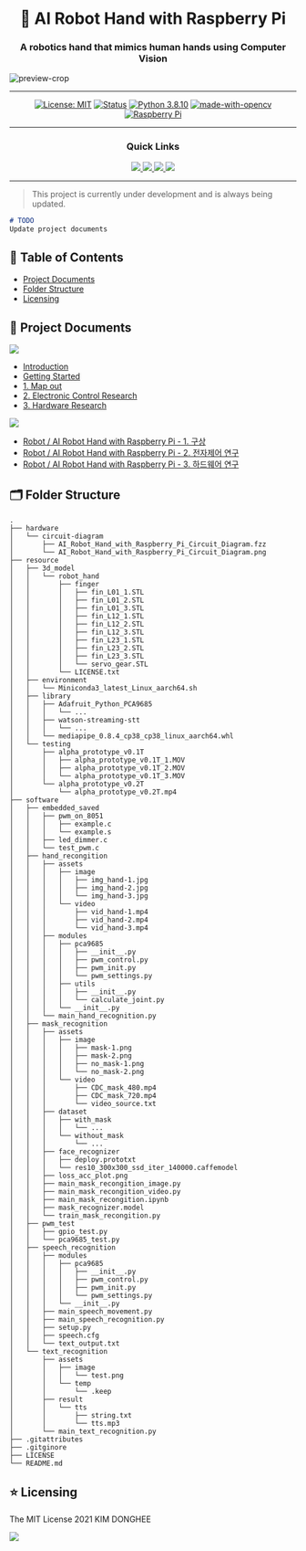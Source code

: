 <h1 align="center">🤖 AI Robot Hand with Raspberry Pi</h1>

<h3 align="center"><strong>A robotics hand that mimics human hands using Computer Vision</strong></h1>

![preview-crop](https://user-images.githubusercontent.com/46535278/132984747-09d74565-d2ef-4d48-a31e-11a7b0df6df0.jpeg)

---

<div align="center">

[![License: MIT](https://img.shields.io/badge/License-MIT-red.svg)](https://opensource.org/licenses/MIT)
[![Status](https://img.shields.io/badge/Status-in%20progress-yellow.svg)]()
[![Python 3.8.10](https://img.shields.io/badge/python-3.8.10-blue.svg)](https://www.python.org/downloads/release/python-380/)
[![made-with-opencv](http://img.shields.io/badge/OpenCV-5c3ee8?style=square&logo=OpenCV&logoColor=white)](https://opencv.org/)
[![Raspberry Pi](http://img.shields.io/badge/Raspberry%20Pi-c51a4a?style=square&logo=Raspberry-Pi&logoColor=white)](https://www.raspberrypi.org/)

</div>

---

<div align='center'>

### Quick Links

<a href='https://ai-robot-hand-with-raspberry-pi.kimdonghee.dev/'>
<img src='https://img.shields.io/badge/DOCUMENT-orange?style=for-the-badge'>
</a>

<a href='https://kimdonghee.dev/categories/robot/'>
<img src='https://img.shields.io/badge/BLOG%20POST-blue?style=for-the-badge'>
</a>

<a href='https://portfolio.kimdonghee.dev/projects/'>
<img src='https://img.shields.io/badge/PORTFOLIO-yellow?style=for-the-badge'>
</a>

<a href='https://colab.research.google.com/drive/1lIUMgEGuxMQnUnG-7kwvn2p90z00Xy_m'>
<img src='https://img.shields.io/badge/Open%20in-Google Colab-blue?logo=Google-Colab&style=for-the-badge'>
</a>
  
</div>

---

> This project is currently under development and is always being updated.

```markdown
# TODO
Update project documents
```

## 📎 Table of Contents
  * [Project Documents](#-project-documents)
  * [Folder Structure](#-folder-structure)
  * [Licensing](#-licensing)

## 📑 Project Documents

<a href='https://ai-robot-hand-with-raspberry-pi.kimdonghee.dev/'>
<img src='https://img.shields.io/badge/DOCUMENT-orange?style=for-the-badge'>
</a>

-   <a href='https://ai-robot-hand-with-raspberry-pi.kimdonghee.dev/'>Introduction</a>
-   <a href='https://ai-robot-hand-with-raspberry-pi.kimdonghee.dev/getting-started'>Getting Started</a>
-   <a href='https://ai-robot-hand-with-raspberry-pi.kimdonghee.dev/document/1-map-out'>1. Map out</a>
-   <a href='https://ai-robot-hand-with-raspberry-pi.kimdonghee.dev/document/2-electronic-control-research'>2. Electronic Control Research</a>
-   <a href='https://ai-robot-hand-with-raspberry-pi.kimdonghee.dev/document/3-hardware-research'>3. Hardware Research</a>

<a href='https://kimdonghee.dev/categories/robot/'>
<img src='https://img.shields.io/badge/BLOG%20POST-blue?style=for-the-badge'>
</a>

-   <a href='https://kimdonghee.dev/posts/Projects_Robot_AI-Robot-Hand-with-Raspberry-Pi-1-구상/'>Robot / AI Robot Hand with Raspberry Pi - 1. 구상</a>
-   <a href='https://kimdonghee.dev/posts/Projects_Robot_AI-Robot-Hand-with-Raspberry-Pi-2-전자제어-연구/'>Robot / AI Robot Hand with Raspberry Pi - 2. 전자제어 연구</a>
-   <a href='https://kimdonghee.dev/posts/Projects_Robot_AI-Robot-Hand-with-Raspberry-Pi-3-하드웨어-연구/'>Robot / AI Robot Hand with Raspberry Pi - 3. 하드웨어 연구</a>

## 🗂 Folder Structure

    .
    ├── hardware
    │   └── circuit-diagram
    │       ├── AI_Robot_Hand_with_Raspberry_Pi_Circuit_Diagram.fzz
    │       └── AI_Robot_Hand_with_Raspberry_Pi_Circuit_Diagram.png
    ├── resource
    │   ├── 3d_model
    │   │   └── robot_hand
    │   │       ├── finger
    │   │       │   ├── fin_L01_1.STL
    │   │       │   ├── fin_L01_2.STL
    │   │       │   ├── fin_L01_3.STL
    │   │       │   ├── fin_L12_1.STL
    │   │       │   ├── fin_L12_2.STL
    │   │       │   ├── fin_L12_3.STL
    │   │       │   ├── fin_L23_1.STL
    │   │       │   ├── fin_L23_2.STL
    │   │       │   ├── fin_L23_3.STL
    │   │       │   └── servo_gear.STL
    │   │       └── LICENSE.txt
    │   ├── environment
    │   │   └── Miniconda3_latest_Linux_aarch64.sh
    │   ├── library
    │   │   ├── Adafruit_Python_PCA9685
    │   │   │   └── ...
    │   │   ├── watson-streaming-stt
    │   │   │   └── ...
    │   │   └── mediapipe_0.8.4_cp38_cp38_linux_aarch64.whl
    │   └── testing
    │       ├── alpha_prototype_v0.1T
    │       │   ├── alpha_prototype_v0.1T_1.MOV
    │       │   ├── alpha_prototype_v0.1T_2.MOV
    │       │   └── alpha_prototype_v0.1T_3.MOV
    │       └── alpha_prototype_v0.2T
    │           └── alpha_prototype_v0.2T.mp4
    ├── software
    │   ├── embedded_saved
    │   │   ├── pwm_on_8051
    │   │   │   ├── example.c
    │   │   │   └── example.s
    │   │   ├── led_dimmer.c
    │   │   └── test_pwm.c
    │   ├── hand_recongition
    │   │   ├── assets
    │   │   │   ├── image
    │   │   │   │   ├── img_hand-1.jpg
    │   │   │   │   ├── img_hand-2.jpg
    │   │   │   │   └── img_hand-3.jpg
    │   │   │   └── video
    │   │   │       ├── vid_hand-1.mp4
    │   │   │       ├── vid_hand-2.mp4
    │   │   │       └── vid_hand-3.mp4
    │   │   ├── modules
    │   │   │   ├── pca9685
    │   │   │   │   ├── __init__.py
    │   │   │   │   ├── pwm_control.py
    │   │   │   │   ├── pwm_init.py
    │   │   │   │   └── pwm_settings.py
    │   │   │   ├── utils
    │   │   │   │   ├── __init__.py
    │   │   │   │   └── calculate_joint.py
    │   │   │   └── __init__.py
    │   │   └── main_hand_recognition.py
    │   ├── mask_recognition
    │   │   ├── assets
    │   │   │   ├── image
    │   │   │   │   ├── mask-1.png
    │   │   │   │   ├── mask-2.png
    │   │   │   │   ├── no_mask-1.png
    │   │   │   │   └── no_mask-2.png
    │   │   │   └── video
    │   │   │       ├── CDC_mask_480.mp4
    │   │   │       ├── CDC_mask_720.mp4
    │   │   │       └── video_source.txt
    │   │   ├── dataset
    │   │   │   ├── with_mask
    │   │   │   │   └── ...
    │   │   │   └── without_mask
    │   │   │       └── ...
    │   │   ├── face_recognizer
    │   │   │   ├── deploy.prototxt
    │   │   │   └── res10_300x300_ssd_iter_140000.caffemodel
    │   │   ├── loss_acc_plot.png
    │   │   ├── main_mask_recongition_image.py
    │   │   ├── main_mask_recongition_video.py
    │   │   ├── main_mask_recongition.ipynb
    │   │   ├── mask_recognizer.model
    │   │   └── train_mask_recongition.py
    │   ├── pwm_test
    │   │   ├── gpio_test.py
    │   │   └── pca9685_test.py
    │   ├── speech_recognition
    │   │   ├── modules
    │   │   │   ├── pca9685
    │   │   │   │   ├── __init__.py
    │   │   │   │   ├── pwm_control.py
    │   │   │   │   ├── pwm_init.py
    │   │   │   │   └── pwm_settings.py
    │   │   │   └── __init__.py
    │   │   ├── main_speech_movement.py
    │   │   ├── main_speech_recognition.py
    │   │   ├── setup.py
    │   │   ├── speech.cfg
    │   │   └── text_output.txt
    │   └── text_recognition
    │       ├── assets
    │       │   ├── image
    │       │   │   └── test.png
    │       │   └── temp
    │       │       └── .keep
    │       ├── result
    │       │   └── tts
    │       │       ├── string.txt
    │       │       └── tts.mp3
    │       └── main_text_recognition.py
    ├── .gitattributes
    ├── .gitginore
    ├── LICENSE
    └── README.md

## ⭐️ Licensing

The MIT License 2021 KIM DONGHEE

<a href="https://github.com/DEVHEE"><img src="https://img.shields.io/static/v1?style=for-the-badge&label=CREATED%20BY&message=KIM%20DONGHEE&color=000000"></a>  
